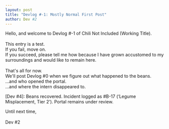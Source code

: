 ```yaml
---
layout: post
title: "Devlog #-1: Mostly Normal First Post"
author: Dev #2
---
```

<p class="dev2">
Hello, and welcome to Devlog #-1 of Chili Not Included (Working Title). <br> <br>
This entry is a test. <br>
If you fail, move on. <br>
If you succeed, please tell me how because I have grown accustomed to my surroundings and would like to remain here. <br> <br>
That's all for now. <br>
We'll post Devlog #0 when we figure out what happened to the beans. <br>
...and who opened the portal. <br>
...and where the intern disappeared to. <br>
</p>
        <p class="dev4"> [Dev #4]: Beans recovered. Incident logged as #B-17 (‘Legume Misplacement, Tier 2’). Portal remains under review. </p>

<p class="dev2">
Until next time,  <br> <br>
Dev #2
</p>
